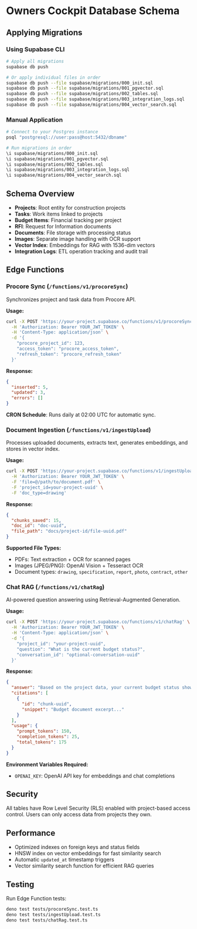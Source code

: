 
# Owners Cockpit Database Schema

## Applying Migrations

### Using Supabase CLI
```bash
# Apply all migrations
supabase db push

# Or apply individual files in order
supabase db push --file supabase/migrations/000_init.sql
supabase db push --file supabase/migrations/001_pgvector.sql  
supabase db push --file supabase/migrations/002_tables.sql
supabase db push --file supabase/migrations/003_integration_logs.sql
supabase db push --file supabase/migrations/004_vector_search.sql
```

### Manual Application
```bash
# Connect to your Postgres instance
psql "postgresql://user:pass@host:5432/dbname"

# Run migrations in order
\i supabase/migrations/000_init.sql
\i supabase/migrations/001_pgvector.sql
\i supabase/migrations/002_tables.sql
\i supabase/migrations/003_integration_logs.sql
\i supabase/migrations/004_vector_search.sql
```

## Schema Overview

- **Projects**: Root entity for construction projects
- **Tasks**: Work items linked to projects  
- **Budget Items**: Financial tracking per project
- **RFI**: Request for Information documents
- **Documents**: File storage with processing status
- **Images**: Separate image handling with OCR support
- **Vector Index**: Embeddings for RAG with 1536-dim vectors
- **Integration Logs**: ETL operation tracking and audit trail

## Edge Functions

### Procore Sync (`/functions/v1/procoreSync`)
Synchronizes project and task data from Procore API.

**Usage:**
```bash
curl -X POST 'https://your-project.supabase.co/functions/v1/procoreSync' \
  -H 'Authorization: Bearer YOUR_JWT_TOKEN' \
  -H 'Content-Type: application/json' \
  -d '{
    "procore_project_id": 123,
    "access_token": "procore_access_token",
    "refresh_token": "procore_refresh_token"
  }'
```

**Response:**
```json
{
  "inserted": 5,
  "updated": 3,
  "errors": []
}
```

**CRON Schedule**: Runs daily at 02:00 UTC for automatic sync.

### Document Ingestion (`/functions/v1/ingestUpload`)
Processes uploaded documents, extracts text, generates embeddings, and stores in vector index.

**Usage:**
```bash
curl -X POST 'https://your-project.supabase.co/functions/v1/ingestUpload' \
  -H 'Authorization: Bearer YOUR_JWT_TOKEN' \
  -F 'file=@/path/to/document.pdf' \
  -F 'project_id=your-project-uuid' \
  -F 'doc_type=drawing'
```

**Response:**
```json
{
  "chunks_saved": 15,
  "doc_id": "doc-uuid",
  "file_path": "docs/project-id/file-uuid.pdf"
}
```

**Supported File Types:**
- PDFs: Text extraction + OCR for scanned pages
- Images (JPEG/PNG): OpenAI Vision + Tesseract OCR
- Document types: `drawing`, `specification`, `report`, `photo`, `contract`, `other`

### Chat RAG (`/functions/v1/chatRag`)
AI-powered question answering using Retrieval-Augmented Generation.

**Usage:**
```bash
curl -X POST 'https://your-project.supabase.co/functions/v1/chatRag' \
  -H 'Authorization: Bearer YOUR_JWT_TOKEN' \
  -H 'Content-Type: application/json' \
  -d '{
    "project_id": "your-project-uuid",
    "question": "What is the current budget status?",
    "conversation_id": "optional-conversation-uuid"
  }'
```

**Response:**
```json
{
  "answer": "Based on the project data, your current budget status shows...",
  "citations": [
    {
      "id": "chunk-uuid",
      "snippet": "Budget document excerpt..."
    }
  ],
  "usage": {
    "prompt_tokens": 150,
    "completion_tokens": 25,
    "total_tokens": 175
  }
}
```

**Environment Variables Required:**
- `OPENAI_KEY`: OpenAI API key for embeddings and chat completions

## Security

All tables have Row Level Security (RLS) enabled with project-based access control. Users can only access data from projects they own.

## Performance

- Optimized indexes on foreign keys and status fields
- HNSW index on vector embeddings for fast similarity search
- Automatic `updated_at` timestamp triggers
- Vector similarity search function for efficient RAG queries

## Testing

Run Edge Function tests:
```bash
deno test tests/procoreSync.test.ts
deno test tests/ingestUpload.test.ts
deno test tests/chatRag.test.ts
```
